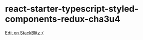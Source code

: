 # react-starter-typescript-styled-components-redux-cha3u4

[Edit on StackBlitz ⚡️](https://stackblitz.com/edit/react-starter-typescript-styled-components-redux-cha3u4)